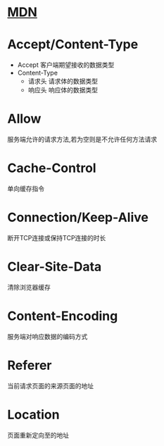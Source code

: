 # [MDN](https://developer.mozilla.org/zh-CN/docs/Web/HTTP/Headers)

# Accept/Content-Type

+ Accept 客户端期望接收的数据类型
+ Content-Type
  + 请求头 请求体的数据类型
  + 响应头 响应体的数据类型

# Allow

服务端允许的请求方法,若为空则是不允许任何方法请求

# Cache-Control

单向缓存指令

# Connection/Keep-Alive

断开TCP连接或保持TCP连接的时长

# Clear-Site-Data

清除浏览器缓存

# Content-Encoding

服务端对响应数据的编码方式

# Referer

当前请求页面的来源页面的地址

# Location

页面重新定向至的地址

